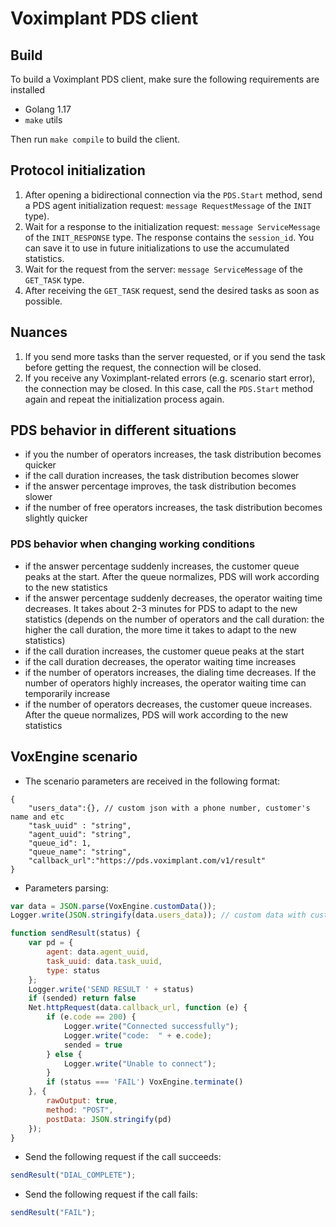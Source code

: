 # Voximplant PDS client

## Build

To build a Voximplant PDS client, make sure the following requirements are installed
* Golang 1.17
* `make` utils 

Then run `make compile` to build the client.
  
## Protocol initialization

1. After opening a bidirectional connection via the `PDS.Start` method, send a PDS agent initialization request: `message RequestMessage` of the `INIT` type).
2. Wait for a response to the initialization request: `message ServiceMessage` of the `INIT_RESPONSE` type. The response contains the `session_id`. You can save it to use in future initializations to use the accumulated statistics.
3. Wait for the request from the server: `message ServiceMessage` of the `GET_TASK` type.
4. After receiving the `GET_TASK` request, send the desired tasks as soon as possible.
   
## Nuances

1. If you send more tasks than the server requested, or if you send the task before getting the request, the connection will be closed.
2. If you receive any Voximplant-related errors (e.g. scenario start error), the connection may be closed. In this case, call the `PDS.Start` method again and repeat the initialization process again.
   
## PDS behavior in different situations

- if you the number of operators increases, the task distribution becomes quicker
- if the call duration increases, the task distribution becomes slower
- if the answer percentage improves, the task distribution becomes slower
- if the number of free operators increases, the task distribution becomes slightly quicker
  
### PDS behavior when changing working conditions

- if the answer percentage suddenly increases, the customer queue peaks at the start. After the queue normalizes, PDS will work according to the new statistics
- if the answer percentage suddenly decreases, the operator waiting time decreases. It takes about 2-3 minutes for PDS to adapt to the new statistics (depends on the number of operators and the call duration: the higher the call duration, the more time it takes to adapt to the new statistics)
- if the call duration increases, the customer queue peaks at the start
- if the call duration decreases, the operator waiting time increases
- if the number of operators increases, the dialing time decreases. If the number of operators highly increases, the operator waiting time can temporarily increase
- if the number of operators decreases, the customer queue increases. After the queue normalizes, PDS will work according to the new statistics
  
## VoxEngine scenario

* The scenario parameters are received in the following format:
  
```
{
    "users_data":{}, // custom json with a phone number, customer's name and etc 
    "task_uuid" : "string",
    "agent_uuid": "string",
    "queue_id": 1,
    "queue_name": "string",
    "callback_url":"https://pds.voximplant.com/v1/result"
}
```

* Parameters parsing:
  
```javascript
var data = JSON.parse(VoxEngine.customData());
Logger.write(JSON.stringify(data.users_data)); // custom data with customer's information

function sendResult(status) {
	var pd = {
		agent: data.agent_uuid,
		task_uuid: data.task_uuid,
		type: status
	};
	Logger.write('SEND RESULT ' + status)
	if (sended) return false
	Net.httpRequest(data.callback_url, function (e) {
		if (e.code == 200) {
			Logger.write("Connected successfully");
			Logger.write("code:  " + e.code);
			sended = true
		} else {
			Logger.write("Unable to connect");
		}
		if (status === 'FAIL') VoxEngine.terminate()
	}, {
		rawOutput: true,
		method: "POST",
		postData: JSON.stringify(pd)
	});
}
```

* Send the following request if the call succeeds:
  
```javascript
sendResult("DIAL_COMPLETE");
```

* Send the following request if the call fails:
  
```javascript
sendResult("FAIL");
```
